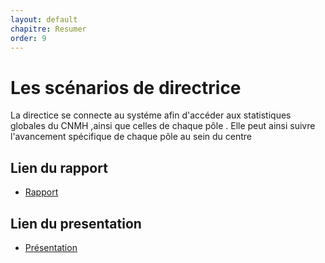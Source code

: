 ```yaml
---
layout: default
chapitre: Resumer
order: 9
---
```

# Les scénarios de directrice 

La directice se connecte au systéme afin d'accéder aux statistiques globales du CNMH ,ainsi que celles de chaque pôle . Elle peut ainsi suivre l'avancement  spécifique de chaque pôle au sein du centre 

<!-- note -->

## Lien du rapport 
- [Rapport](/analyse/scénarios-directrice/rapport.html)

## Lien du presentation 
- [Présentation](/analyse/scénarios-directrice/presentation.html)

<!-- new slide -->